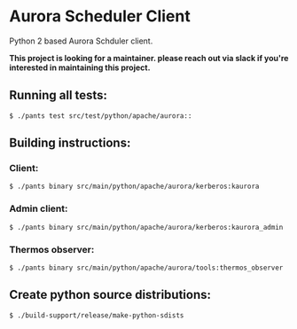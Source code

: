 # Aurora Scheduler Client

Python 2 based Aurora Schduler client.

**This project is looking for a maintainer. please reach out via slack if you're interested in maintaining this project.**

## Running all tests:
`$ ./pants test src/test/python/apache/aurora::`

## Building instructions:

### Client:

`$ ./pants binary src/main/python/apache/aurora/kerberos:kaurora`

### Admin client:

`$ ./pants binary src/main/python/apache/aurora/kerberos:kaurora_admin`

### Thermos observer:
`$ ./pants binary src/main/python/apache/aurora/tools:thermos_observer`

## Create python source distributions:
`$ ./build-support/release/make-python-sdists`
